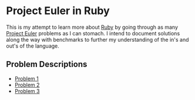 # Project Euler in Ruby

This is my attempt to learn more about [Ruby](http://www.rubylang.org) by going through as many [Project Euler](http://www.projecteuler.net) problems as I can stomach.  I intend to document solutions along the way with benchmarks to further my understanding of the in's and out's of the language.

## Problem Descriptions

* [Problem 1](Problem1.md)
* [Problem 2](Problem2.md)
* [Problem 3](Problem3.md)
